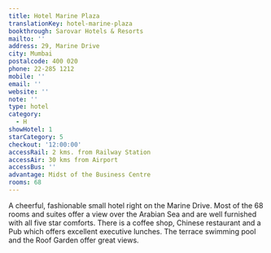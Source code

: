 ```yaml
---
title: Hotel Marine Plaza
translationKey: hotel-marine-plaza
bookthrough: Sarovar Hotels & Resorts
mailto: ''
address: 29, Marine Drive
city: Mumbai
postalcode: 400 020
phone: 22-285 1212
mobile: ''
email: ''
website: ''
note: ''
type: hotel
category:
  - H
showHotel: 1
starCategory: 5
checkout: '12:00:00'
accessRail: 2 kms. from Railway Station
accessAir: 30 kms from Airport
accessBus: ''
advantage: Midst of the Business Centre
rooms: 68
---
```

A cheerful, fashionable small hotel right on the Marine Drive. Most of the 68 rooms and suites offer a view over the Arabian Sea and are well furnished with all five star comforts. There is a coffee shop, Chinese restaurant and a Pub which offers excellent executive lunches. The terrace swimming pool and the Roof Garden offer great views.